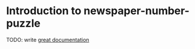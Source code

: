 # Introduction to newspaper-number-puzzle

TODO: write [great documentation](http://jacobian.org/writing/what-to-write/)
